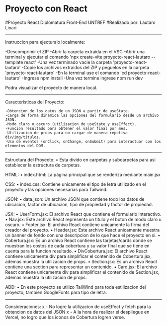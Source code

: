 # Proyecto con React

#Proyecto React Diplomatura Front-End UNTREF
#Realizado por: Lautaro Linari


---------------------------------------------------------------------------------------------------------------------
Instruccion para ejecturalo localmente:

-Descomprimir el ZIP
-Abrir la carpeta extraida en el VSC
-Abrir una terminal y ejecutar el comando 'npx create-vite proyecto-react-lautaro --template react'
-Una vez terminado vacie la carpeta 'proyecto-react-lautaro'
-Copie los archivos extraidos del ZIP y peguelos en la carpeta 'proyecto-react-lautaro'
-En la terminal use el comando 'cd proyecto-react-lautaro'
-Ingrese npm install
-Una vez termine ingrese npm run dev

Podra visualizar el proyecto de manera local.

---------------------------------------------------------------------------------------------------------------------
Características del Proyecto:

    -Obtencion de los datos de un JSON a partir de useState.
    -Carga de forma dinamica las opciones del formulario desde un archivo JSON.
    -Modo claro o oscuro (utilizacion de useState y useEffect).
    -Funcion resultado para obtener el valor final por mes.
    -Utilizacion de props para no cargar de manera repetiva div/img/titulos.
    -Uso de eventos (onClick, onChange, onSubmit) para interactuar con los elementos del DOM.

---------------------------------------------------------------------------------------------------------------------
Estructura del Proyecto: 
    • Esta divido en carpetas y subcarpetas para asi establecer la estructura de carpetas.

HTML:
    • index.html: La página principal que se renderiza mediante main.jsx

CSS:
    • index.css: Contiene unicamente el tipo de letra utilizado en el proyecto y las opciones necesarias para Tailwind.

JSON:
    • data.json: Un archivo JSON que contiene todo los datos de ubicacion, factor de ubicacion, tipo de propiedad y factor de propiedad.

JSX:
    • UserForm.jsx: El archivo React que contiene el formulario interactivo.
    • Nav.jsx: Este archivo React representa un titulo y el boton de modo claro u oscuro.
    • Footer.jsx: El archivo React contiene unicamente la firma del creador del proyecto.
    • Header.jsx: Este archivo React unicamente muestra un banner de fondo con una descripcion de lo que hace el proyecto en si.
    • Cobertura.jsx: Es un archivo React contiene las tarjetas/cards donde se muestran los costos de cada cobertura y su valor final que se tiene en cuenta para la funcion resultado.
    • DivCobertura.jsx: El archivo React contiene unicamente div para simplificar el contenido de Cobertura.jsx, ademas muestra la utilizacion de props.
    • Section.jsx: Es un archivo React contiene una section para representar un contenido.
    • Card.jsx: El archivo React contiene unicamente div para simplificar el contenido de Section.jsx, ademas muestra la utilizacion de props.

ADD:
    • En este proyecto se utilizo TailWind para toda estilizacion del proyecto, tambien GoogleFonts para tipo de letra.

---------------------------------------------------------------------------------------------------------------------
Consideraciones: 
x - No logre la utilizacion de useEffect y fetch para la obtencion de datos del JSON
x - A la hora de realizar el despliegue en Vercel, no logro que los iconos de Cobertura logren verse.